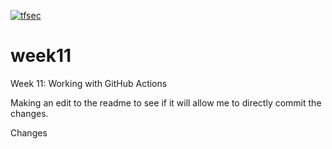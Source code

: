 [![tfsec](https://github.com/Zantorym/week11/actions/workflows/tfsec.yml/badge.svg)](https://github.com/Zantorym/week11/actions/workflows/tfsec.yml)

# week11
Week 11: Working with GitHub Actions

Making an edit to the readme to see if it will allow me to directly commit the changes.


Changes
